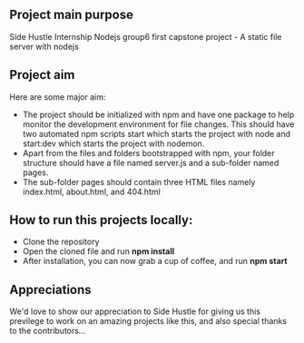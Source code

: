 ## Project main purpose
Side Hustle Internship Nodejs group6 first capstone project - A static file server with nodejs

## Project aim
Here are some major aim:
- The project should be initialized with npm and have one package to help monitor the development environment for file changes. This should have two automated npm scripts start which starts the project with node and start:dev which starts the project with nodemon.
- Apart from the files and folders bootstrapped with npm, your folder structure should have a file named server.js and a sub-folder named pages.
- The sub-folder pages should contain three HTML files namely index.html, about.html, and 404.html

## How to run this projects locally:
- Clone the repository
- Open the cloned file and run **npm install**
- After installation, you can now grab a cup of coffee, and run **npm start**

## Appreciations
We'd love to show our appreciation to Side Hustle for giving us this previlege to work on an amazing projects like this, and also special thanks to the contributors...
